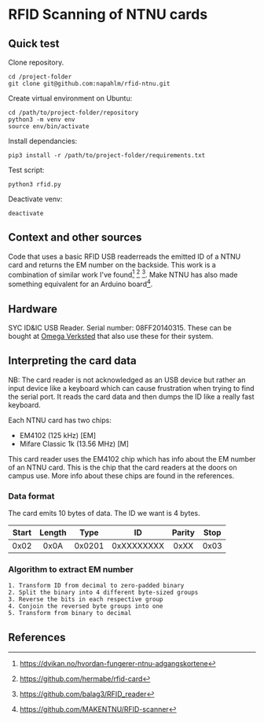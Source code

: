 # RFID Scanning of NTNU cards

## Quick test

Clone repository.

```
cd /project-folder
git clone git@github.com:napahlm/rfid-ntnu.git
```

Create virtual environment on Ubuntu:
```
cd /path/to/project-folder/repository
python3 -m venv env
source env/bin/activate
```

Install dependancies:
```
pip3 install -r /path/to/project-folder/requirements.txt
```

Test script:
```
python3 rfid.py
```

Deactivate venv:
```
deactivate
```

## Context and other sources

Code that uses a basic RFID USB readerreads the emitted ID of a NTNU card and returns the EM number on the backside. This work is a combination of similar work I've found[^1] [^2] [^3]. Make NTNU has also made something equivalent for an Arduino board[^4].

## Hardware

SYC ID&IC USB Reader. Serial number: 08FF20140315. These can be bought at [Omega Verksted](https://www.omegav.ntnu.no/) that also use these for their system.

## Interpreting the card data

NB: The card reader is not acknowledged as an USB device but rather an input device like a keyboard which can cause frustration when trying to find the serial port. It reads the card data and then dumps the ID like a really fast keyboard.

Each NTNU card has two chips:

- EM4102 (125 kHz) [EM]
- Mifare Classic 1k (13.56 MHz) [M]

This card reader uses the EM4102 chip which has info about the EM number of an NTNU card. This is the chip that the card readers at the doors on campus use. More info about these chips are found in the references.

### Data format

The card emits 10 bytes of data. The ID we want is 4 bytes.

| Start | Length  | Type    | ID         | Parity | Stop   |
| :---: | :-----: | :-----: | :--------: | :----: | :----: |
|  0x02 |    0x0A |  0x0201 | 0xXXXXXXXX |   0xXX |   0x03 |

### Algorithm to extract EM number

```
1. Transform ID from decimal to zero-padded binary
2. Split the binary into 4 different byte-sized groups
3. Reverse the bits in each respective group
4. Conjoin the reversed byte groups into one
5. Transform from binary to decimal
```


## References

[^1]: https://dvikan.no/hvordan-fungerer-ntnu-adgangskortene
[^2]: https://github.com/hermabe/rfid-card
[^3]: https://github.com/balag3/RFID_reader
[^4]: https://github.com/MAKENTNU/RFID-scanner
